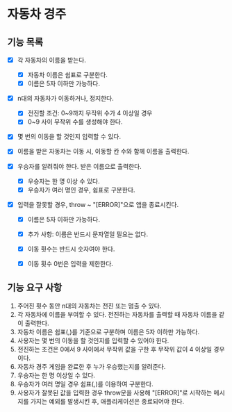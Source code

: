 # 자동차 경주

## 기능 목록
- [x] 각 자동차의 이름을 받는다.
    - [x] 자동차 이름은 쉼표로 구분한다.
    - [x] 이름은 5자 이하만 가능하다.

- [x] n대의 자동차가 이동하거나, 정지한다.
    - [x] 전진할 조건: 0~9까지 무작위 수가 4 이상일 경우
    - [x] 0~9 사이 무작위 수를 생성해야 한다.
 
- [x] 몇 번의 이동을 할 것인지 입력할 수 있다.

- [x] 이름을 받은 자동차는 이동 시, 이동할 칸 수와 함께 이름을 출력한다.

- [x] 우승자를 알려줘야 한다. 받은 이름으로 출력한다.
    - [x] 우승자는 한 명 이상 수 있다.
    - [x] 우승자가 여러 명인 경우, 쉼표로 구분한다.

- [x] 입력을 잘못할 경우, throw ~ "[ERROR]"으로 앱을    종료시킨다.
    - [x] 이름은 5자 이하만 가능하다.
    - [x] 추가 사항: 이름은 반드시 문자열일 필요는 없다.
    - [x] 이동 횟수는 반드시 숫자여야 한다.
    - [x] 이동 횟수 0번은 입력을 제한한다.


## 기능 요구 사항
1. 주어진 횟수 동안 n대의 자동차는 전진 또는 멈출 수 있다.
2. 각 자동차에 이름을 부여할 수 있다. 전진하는 자동차를 출력할 때 자동차 이름을 같이 출력한다.
3. 자동차 이름은 쉼표(,)를 기준으로 구분하며 이름은 5자 이하만 가능하다.
4. 사용자는 몇 번의 이동을 할 것인지를 입력할 수 있어야 한다.
5. 전진하는 조건은 0에서 9 사이에서 무작위 값을 구한 후 무작위 값이 4 이상일 경우이다.
6. 자동차 경주 게임을 완료한 후 누가 우승했는지를 알려준다.
7. 우승자는 한 명 이상일 수 있다.
8. 우승자가 여러 명일 경우 쉼표(,)를 이용하여 구분한다.
9. 사용자가 잘못된 값을 입력한 경우 throw문을 사용해 "[ERROR]"로 시작하는 메시지를 가지는 예외를 발생시킨 후, 애플리케이션은 종료되어야 한다.